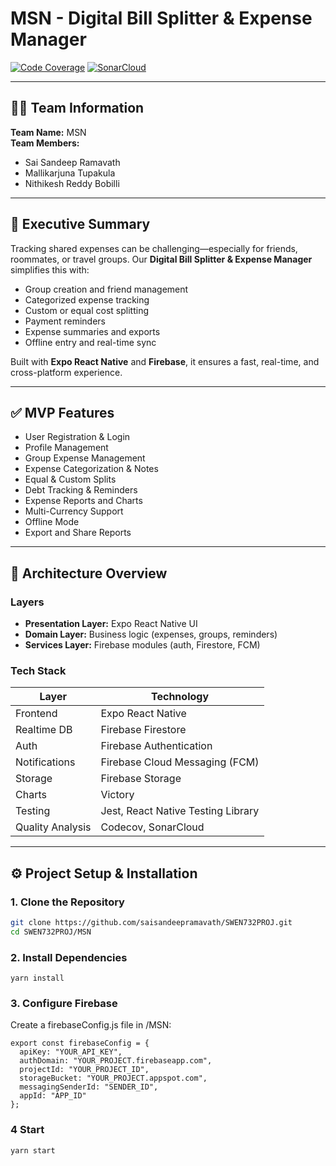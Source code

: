 # MSN - Digital Bill Splitter & Expense Manager

[![Code Coverage](https://codecov.io/gh/saisandeepramavath/SWEN732PROJ/branch/main/graph/badge.svg)](https://codecov.io/gh/saisandeepramavath/SWEN732PROJ)
[![SonarCloud](https://sonarcloud.io/api/project_badges/measure?project=saisandeepramavath_SWEN732PROJ&metric=alert_status)](https://sonarcloud.io/summary/new_code?id=saisandeepramavath_SWEN732PROJ)

---

## 👨‍💻 Team Information

**Team Name:** MSN  
**Team Members:**
- Sai Sandeep Ramavath  
- Mallikarjuna Tupakula  
- Nithikesh Reddy Bobilli

---

## 📌 Executive Summary

Tracking shared expenses can be challenging—especially for friends, roommates, or travel groups. Our **Digital Bill Splitter & Expense Manager** simplifies this with:

- Group creation and friend management
- Categorized expense tracking
- Custom or equal cost splitting
- Payment reminders
- Expense summaries and exports
- Offline entry and real-time sync

Built with **Expo React Native** and **Firebase**, it ensures a fast, real-time, and cross-platform experience.

---

## ✅ MVP Features

- User Registration & Login  
- Profile Management  
- Group Expense Management  
- Expense Categorization & Notes  
- Equal & Custom Splits  
- Debt Tracking & Reminders  
- Expense Reports and Charts  
- Multi-Currency Support  
- Offline Mode  
- Export and Share Reports  

---

## 📐 Architecture Overview

### Layers

- **Presentation Layer:** Expo React Native UI  
- **Domain Layer:** Business logic (expenses, groups, reminders)  
- **Services Layer:** Firebase modules (auth, Firestore, FCM)

### Tech Stack

| Layer                | Technology                          |
|---------------------|-------------------------------------|
| Frontend            | Expo React Native                   |
| Realtime DB         | Firebase Firestore                  |
| Auth                | Firebase Authentication             |
| Notifications       | Firebase Cloud Messaging (FCM)      |
| Storage             | Firebase Storage                    |
| Charts              | Victory                             |
| Testing             | Jest, React Native Testing Library  |
| Quality Analysis    | Codecov, SonarCloud                 |

---

## ⚙️ Project Setup & Installation

### 1. Clone the Repository

```bash
git clone https://github.com/saisandeepramavath/SWEN732PROJ.git
cd SWEN732PROJ/MSN
```

### 2. Install Dependencies

```node
yarn install
```

### 3. Configure Firebase
Create a firebaseConfig.js file in /MSN:

```
export const firebaseConfig = {
  apiKey: "YOUR_API_KEY",
  authDomain: "YOUR_PROJECT.firebaseapp.com",
  projectId: "YOUR_PROJECT_ID",
  storageBucket: "YOUR_PROJECT.appspot.com",
  messagingSenderId: "SENDER_ID",
  appId: "APP_ID"
};
```
### 4 Start

```node
yarn start
```


